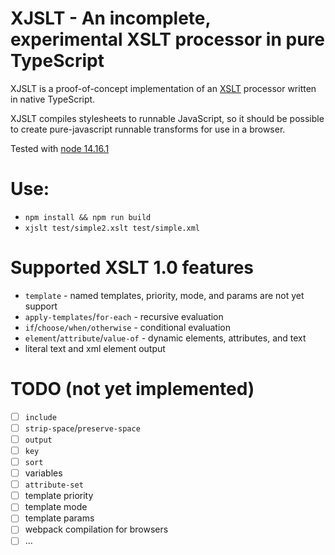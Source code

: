 # XJSLT - An incomplete, experimental XSLT processor in pure TypeScript

XJSLT is a proof-of-concept implementation of an [XSLT](https://www.w3.org/TR/xslt11/) processor written in native TypeScript.

XJSLT compiles stylesheets to runnable JavaScript, so it should be possible to create pure-javascript runnable transforms for use in a browser.

Tested with [node 14.16.1](https://nodejs.org/)

# Use:

- `npm install && npm run build`
- `xjslt test/simple2.xslt test/simple.xml`

# Supported XSLT 1.0 features

- `template` - named templates, priority, mode, and params are not yet support
- `apply-templates`/`for-each` - recursive evaluation
- `if`/`choose/when/otherwise` - conditional evaluation
- `element`/`attribute`/`value-of` - dynamic elements, attributes, and text
- literal text and xml element output

# TODO (not yet implemented)
- [ ] `include`
- [ ] `strip-space`/`preserve-space`
- [ ] `output`
- [ ] `key`
- [ ] `sort`
- [ ] variables
- [ ] `attribute-set`
- [ ] template priority
- [ ] template mode
- [ ] template params
- [ ] webpack compilation for browsers
- [ ] …
